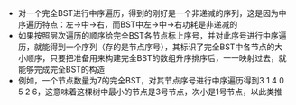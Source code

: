 - 对一个完全BST进行中序遍历，得到的刚好是一个非递减的序列，这是因为中序遍历特点：左->中->右，而BST中左->中->右功耗是非递减的
- 如果按照层次遍历的顺序给完全BST各节点标上序号，并对此序号进行中序遍历，就能得到一个序列（存的是节点序号），其标识了完全BST中各节点的大小顺序，只要把准备用来构建完全BST的数组升序排序后，一一映射过去，就能够完成完全BST的构造
- 例如，一个节点数量为7的完全BST，对其节点序号进行中序遍历得到3 1 4 0 5 2 6，这意味着这棵树中最小的节点是3号节点，次小是1号节点，以此类推
